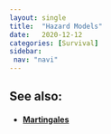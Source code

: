 ```yaml
---
layout: single
title:  "Hazard Models"
date:   2020-12-12
categories: [Survival]
sidebar: 
 nav: "navi"
---
```


<object data="/assets/eventtimes/Hazard Models.pdf" type="application/pdf" width="100%" height="100%">
</object>

<h2> See also: </h2>
<h4>
	<ul>
		<li><a href="martingales"> Martingales </a></li>
	</ul>
	<br>
</h4>